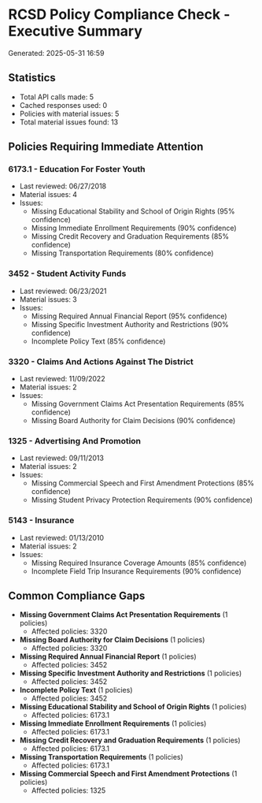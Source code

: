 # RCSD Policy Compliance Check - Executive Summary

Generated: 2025-05-31 16:59

## Statistics

- Total API calls made: 5
- Cached responses used: 0
- Policies with material issues: 5
- Total material issues found: 13

## Policies Requiring Immediate Attention

### 6173.1 - Education For Foster Youth
- Last reviewed: 06/27/2018
- Material issues: 4
- Issues:
  - Missing Educational Stability and School of Origin Rights (95% confidence)
  - Missing Immediate Enrollment Requirements (90% confidence)
  - Missing Credit Recovery and Graduation Requirements (85% confidence)
  - Missing Transportation Requirements (80% confidence)

### 3452 - Student Activity Funds
- Last reviewed: 06/23/2021
- Material issues: 3
- Issues:
  - Missing Required Annual Financial Report (95% confidence)
  - Missing Specific Investment Authority and Restrictions (90% confidence)
  - Incomplete Policy Text (85% confidence)

### 3320 - Claims And Actions Against The District
- Last reviewed: 11/09/2022
- Material issues: 2
- Issues:
  - Missing Government Claims Act Presentation Requirements (85% confidence)
  - Missing Board Authority for Claim Decisions (90% confidence)

### 1325 - Advertising And Promotion
- Last reviewed: 09/11/2013
- Material issues: 2
- Issues:
  - Missing Commercial Speech and First Amendment Protections (85% confidence)
  - Missing Student Privacy Protection Requirements (90% confidence)

### 5143 - Insurance
- Last reviewed: 01/13/2010
- Material issues: 2
- Issues:
  - Missing Required Insurance Coverage Amounts (85% confidence)
  - Incomplete Field Trip Insurance Requirements (90% confidence)

## Common Compliance Gaps

- **Missing Government Claims Act Presentation Requirements** (1 policies)
  - Affected policies: 3320
- **Missing Board Authority for Claim Decisions** (1 policies)
  - Affected policies: 3320
- **Missing Required Annual Financial Report** (1 policies)
  - Affected policies: 3452
- **Missing Specific Investment Authority and Restrictions** (1 policies)
  - Affected policies: 3452
- **Incomplete Policy Text** (1 policies)
  - Affected policies: 3452
- **Missing Educational Stability and School of Origin Rights** (1 policies)
  - Affected policies: 6173.1
- **Missing Immediate Enrollment Requirements** (1 policies)
  - Affected policies: 6173.1
- **Missing Credit Recovery and Graduation Requirements** (1 policies)
  - Affected policies: 6173.1
- **Missing Transportation Requirements** (1 policies)
  - Affected policies: 6173.1
- **Missing Commercial Speech and First Amendment Protections** (1 policies)
  - Affected policies: 1325
